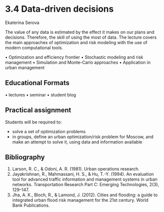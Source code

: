 # 3.4 Data-driven decisions

Ekaterina Serova

The value of any data is estimated by the effect it makes on our plans and decisions. Therefore, the skill of using the most of data. The lecture covers the main approaches of optimization and risk modeling with the use of modern computational tools.

•	Optimization and efficiency frontier
•	Stochastic modeling and risk management 
•	Simulation and Monte-Carlo approaches
•	Application in urban management


## Educational Formats
•	lectures 
•	seminar 
•	student blog 

## Practical assignment

Students will be required to:

- solve a set of optimization problems
- in groups, define an urban optimization/risk problem for Moscow, and make an attempt to solve it, using data and information available



## Bibliography

1.	Larson, R. C., & Odoni, A. R. (1981). Urban operations research. 
2.	Jayakrishnan, R., Mahmassani, H. S., & Hu, T.-Y. (1994). An evaluation tool for advanced traffic information and management systems in urban networks. Transportation Research Part C: Emerging Technologies, 2(3), 129–147.
3.	Jha, A. K., Bloch, R., & Lamond, J. (2012). Cities and flooding: a guide to integrated urban flood risk management for the 21st century. World Bank Publications.
